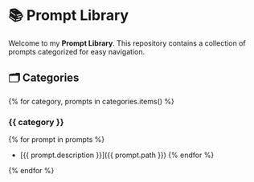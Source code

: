 # 📚 Prompt Library

Welcome to my **Prompt Library**. This repository contains a collection of prompts categorized for easy navigation.

## 🗂️ Categories

{% for category, prompts in categories.items() %}

### {{ category }}

{% for prompt in prompts %}

- [{{ prompt.description }}]({{ prompt.path }})
{% endfor %}

{% endfor %}
